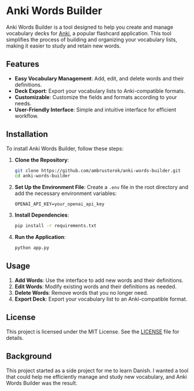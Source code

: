 # Anki Words Builder
Anki Words Builder is a tool designed to help you create and manage vocabulary decks for [Anki](https://apps.ankiweb.net/), a popular flashcard application. This tool simplifies the process of building and organizing your vocabulary lists, making it easier to study and retain new words.

## Features

- **Easy Vocabulary Management**: Add, edit, and delete words and their definitions.
- **Deck Export**: Export your vocabulary lists to Anki-compatible formats.
- **Customizable**: Customize the fields and formats according to your needs.
- **User-Friendly Interface**: Simple and intuitive interface for efficient workflow.

## Installation

To install Anki Words Builder, follow these steps:

1. **Clone the Repository**:
    ```bash
    git clone https://github.com/ambrustorok/anki-words-builder.git
    cd anki-words-builder
    ```

2. **Set Up the Environment File**:
    Create a `.env` file in the root directory and add the necessary environment variables:
    ```plaintext
    OPENAI_API_KEY=your_openai_api_key
    ```

3. **Install Dependencies**:
    ```bash
    pip install -r requirements.txt
    ```

4. **Run the Application**:
    ```bash
    python app.py
    ```

## Usage

1. **Add Words**: Use the interface to add new words and their definitions.
2. **Edit Words**: Modify existing words and their definitions as needed.
3. **Delete Words**: Remove words that you no longer need.
4. **Export Deck**: Export your vocabulary list to an Anki-compatible format.

## License

This project is licensed under the MIT License. See the [LICENSE](LICENSE) file for details.

## Background

This project started as a side project for me to learn Danish. I wanted a tool that could help me efficiently manage and study new vocabulary, and Anki Words Builder was the result.
